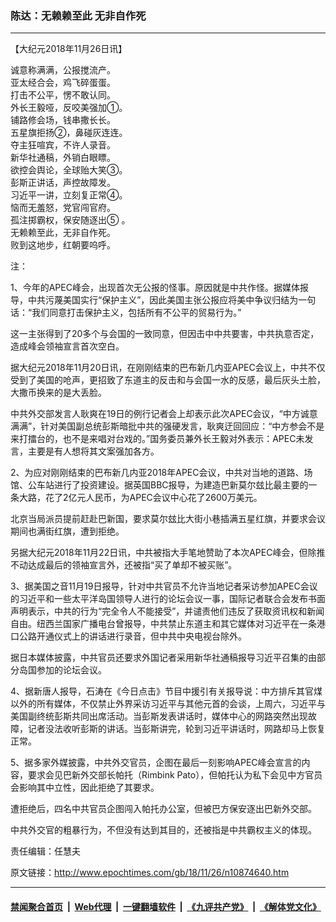 ### 陈达：无赖赖至此 无非自作死
------------------------

<p>
 【大纪元2018年11月26日讯】
</p>
<p>
 诚意称满满，公报搅流产。
 <br/>
 亚太经合会，鸡飞碎蛋蛋。
 <br/>
 打击不公平，愣不敢认同。
 <br/>
 外长王毅哑，反咬美强加①。
 <br/>
 铺路修会场，钱串撒长长。
 <br/>
 五星旗拒扬②，鼻碰灰连连。
 <br/>
 夺主狂喧宾，不许人录音。
 <br/>
 新华社通稿，外销白眼瞟。
 <br/>
 欲控会舆论，全球贻大笑③。
 <br/>
 彭斯正讲话，声控故障发。
 <br/>
 习近平一讲，立刻复正常④。
 <br/>
 恼而无羞怒，党官闯官府。
 <br/>
 孤注掷霸权，保安随逐出⑤ 。
 <br/>
 无赖赖至此，无非自作死。
 <br/>
 败到这地步，红朝要呜呼。
</p>
<p>
 注：
</p>
<p>
 1、今年的APEC峰会，出现首次无公报的怪事。原因就是中共作怪。据媒体报导，中共污蔑美国实行“保护主义”，因此美国主张公报应将美中争议归结为一句话：“我们同意打击保护主义，包括所有不公平的贸易行为。”
</p>
<p>
 这一主张得到了20多个与会国的一致同意，但因击中中共要害，中共执意否定，造成峰会领袖宣言首次空白。
</p>
<p>
 据大纪元2018年11月20日讯，在刚刚结束的巴布新几内亚APEC会议上，中共不仅受到了美国的呛声，更招致了东道主的反击和与会国一水的反感，最后灰头土脸，大撒币换来的是大丢脸。
</p>
<p>
 中共外交部发言人耿爽在19日的例行记者会上却表示此次APEC会议，“中方诚意满满”，针对美国副总统彭斯暗批中共的强硬发言，耿爽迂回回应：“中方参会不是来打擂台的，也不是来唱对台戏的。”国务委员兼外长王毅对外表示：APEC未发言，主要是有人想将其文案强加各方。
</p>
<p>
 2、为应对刚刚结束的巴布新几内亚2018年APEC会议，中共对当地的道路、场馆、公车站进行了投资建设。据英国BBC报导，为建造巴新莫尔玆比最主要的一条大路，花了2亿元人民币，为APEC会议中心花了2600万美元。
</p>
<p>
 北京当局派员提前赶赴巴新国，要求莫尔玆比大街小巷插满五星红旗，并要求会议期间也满街红旗，遭到拒绝。
</p>
<p>
 另据大纪元2018年11月22日讯，中共被指大手笔地赞助了本次APEC峰会，但除推不动达成最后的领袖宣言外，还被指“买了单却不被买账”。
</p>
<p>
 3、据美国之音11月19日报导，针对中共官员不允许当地记者采访参加APEC会议的习近平和一些太平洋岛国领导人进行的论坛会议一事，国际记者联合会发布书面声明表示，中共的行为“完全令人不能接受”，并谴责他们违反了获取资讯权和新闻自由。纽西兰国家广播电台曾报导，中共禁止东道主和其它媒体对习近平在一条港口公路开通仪式上的讲话进行录音，但中共中央电视台除外。
</p>
<p>
 据日本媒体披露，中共官员还要求外国记者采用新华社通稿报导习近平召集的由部分岛国参加的论坛会议。
</p>
<p>
 4、据新唐人报导，石涛在《今日点击》节目中援引有关报导说：中方排斥其官煤以外的所有媒体，不仅禁止外界采访习近平与其他元首的会谈，上周六，习近平与美国副终统彭斯共同出席活动。当彭斯发表讲话时，媒体中心的网路突然出现故障，记者没法收听彭斯的讲话。当彭斯讲完，轮到习近平讲话时，网路却马上恢复正常。
</p>
<p>
 5、据多家外媒披露，中共外交官员，企图在最后一刻影响APEC峰会宣言的内容，要求会见巴新外交部长帕托（Rimbink Pato），但帕托认为私下会见中方官员会影响其中立性，因此拒绝了其要求。
</p>
<p>
 遭拒绝后，四名中共官员企图闯入帕托办公室，但被巴方保安逐出巴新外交部。
</p>
<p>
 中共外交官的粗暴行为，不但没有达到其目的，还被指是中共霸权主义的体现。
</p>
<p>
 责任编辑：任慧夫
</p>
<p>
</p>
<p>
</p>

原文链接：http://www.epochtimes.com/gb/18/11/26/n10874640.htm


------------------------
#### [禁闻聚合首页](https://github.com/gfw-breaker/banned-news/blob/master/README.md) &nbsp;|&nbsp; [Web代理](https://github.com/gfw-breaker/open-proxy/blob/master/README.md) &nbsp;|&nbsp; [一键翻墙软件](https://github.com/gfw-breaker/nogfw/blob/master/README.md) &nbsp;|&nbsp; [《九评共产党》](https://github.com/gfw-breaker/9ping.md/blob/master/README.md#九评之一评共产党是什么) &nbsp;|&nbsp; [《解体党文化》](https://github.com/gfw-breaker/jtdwh.md/blob/master/README.md#绪论)